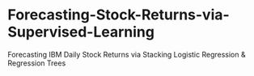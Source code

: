 # Forecasting-Stock-Returns-via-Supervised-Learning
Forecasting IBM Daily Stock Returns via Stacking Logistic Regression &amp; Regression Trees
